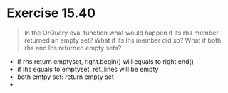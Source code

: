 # Exercise 15.40
> In the OrQuery eval function what would happen if its rhs member returned an empty set? What if its lhs member did so? What if both rhs and lhs returned empty sets?
- if rhs return emptyset, right.begin() will equals to right.end()
- if lhs equals to emptyset, ret_lines will be empty
- both emtpy set: return empty set
- 